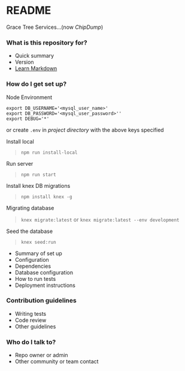 # README #

Grace Tree Services...(now _ChipDump_)

### What is this repository for? ###

* Quick summary
* Version
* [Learn Markdown](https://bitbucket.org/tutorials/markdowndemo)

### How do I get set up? ###

Node Environment
```SH
export DB_USERNAME='<mysql_user_name>'
export DB_PASSWORD='<mysql_user_password>''
export DEBUG='*'
```
or create `.env` in _project directory_ with the above keys specified

Install local
> `npm run install-local`

Run server
> `npm run start`

Install knex DB migrations
> `npm install knex -g`

Migrating database
> `knex migrate:latest`
or
> `knex migrate:latest --env development`

Seed the database
> `knex seed:run`

* Summary of set up
* Configuration
* Dependencies
* Database configuration
* How to run tests
* Deployment instructions

### Contribution guidelines ###


* Writing tests
* Code review
* Other guidelines

### Who do I talk to? ###

* Repo owner or admin
* Other community or team contact
